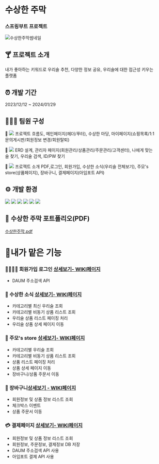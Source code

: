 # 수상한 주막
### 스프링부트 프로젝트
![수상한주막썸네일](https://github.com/gb-team-project-jumak/jumak/assets/150095257/8f3d9a91-b97c-4154-812d-d66cf71d0065)



## 🍸 프로젝트 소개
내가 좋아하는 키워드로 우리술 추천, 다양한 정보 공유, 우리술에 대한 접근성 키우는 플랫폼

## ⏰ 개발 기간
2023/12/12 ~ 2024/01/29

## 🧑‍🤝‍🧑 팀원 구성
🦙 <img src="https://img.shields.io/badge/팀장: 유지수-purple?style=flat&logo=java&logoColor=F80000"> 
프로젝트 흐름도, 메인페이지(헤더/푸터), 수상한 마당, 마이페이지(쇼핑목록/1:1문의게시판/회원정보 변경/회원탈퇴) 

🐺 <img src="https://img.shields.io/badge/부팀장: 조수정-red?style=flat&logo=java&logoColor=F80000"> 
ERD 설계, 관리자 페이지(회원관리/상품관리/주문관리/고객센터), 나에게 맞는 술 찾기, 우리술 검색, ID/PW 찾기

🐬  <img src="https://img.shields.io/badge/팀원: 정은경-skyblue?style=flat&logo=java&logoColor=000000">
프로젝트 소개 PDF,로그인, 회원가입, 수상한 소식(우리술 전체보기), 주모's store(상품페이지), 장바구니, 결제페이지(아임포트 API)


## ⚙️ 개발 환경
<img src="https://img.shields.io/badge/Java 17-skyblue?style=flat&logo=java&logoColor=F80000"> <img src="https://img.shields.io/badge/JDK 17 -pink?style=flat&logo=JDK&logoColor=F80000"> <img src="https://img.shields.io/badge/intellijidea-white?style=flat&logo=intellijidea&logoColor=000000"> <img src="https://img.shields.io/badge/springboot(3.2.2)-white?style=flat&logo=springboot&logoColor=6DB33F"> <img src="https://img.shields.io/badge/oracle DB(11xe)-red?style=flat&logo=oracle&logoColor=F80000"> <img src="https://img.shields.io/badge/Mybatis-orange?style=flat&logo=mybatis&logoColor=F80000"> 

## 🍹 수상한 주막 포트폴리오(PDF)
[수상한주막.pdf](https://github.com/jeongeungyeong/jumak/files/14219942/default.pdf)


# 📍내가 맡은 기능
### 👨‍👩‍👧‍👦 회원가입 로그인 [상세보기- WIKI페이지](https://github.com/jeongeungyeong/jumak/wiki/%F0%9F%91%A8%E2%80%8D%F0%9F%91%A9%E2%80%8D%F0%9F%91%A7%E2%80%8D%F0%9F%91%A6-%ED%9A%8C%EC%9B%90%EA%B0%80%EC%9E%85-%EB%A1%9C%EA%B7%B8%EC%9D%B8)
+ DAUM 주소검색 API

### 📰 수상한 소식 [상세보기- WIKI페이지](https://github.com/jeongeungyeong/jumak/wiki/%F0%9F%93%B0-%EC%88%98%EC%83%81%ED%95%9C-%EC%86%8C%EC%8B%9D)
+ 카테고리별 최신 우리술 조회
+ 카테고리별 비동기 상품 리스트 조회
+ 우리술 상품 리스트 페이징 처리
+ 우리술 상품 상세 페이지 이동

### 🥃 주모's store [상세보기- WIKI페이지](https://github.com/jeongeungyeong/jumak/wiki/%F0%9F%A5%83-%EC%A3%BC%EB%AA%A8's-store)
+ 카테고리별 우리술 조회
+ 카테고리별 비동기 상품 리스트 조회
+ 상품 리스트 페이징 처리
+ 상품 상세 페이지 이동
+ 장바구니/상품 주문서 이동

### 🛒 장바구니[상세보기 - WIKI페이지](https://github.com/jeongeungyeong/jumak/wiki/%F0%9F%9B%92-%EC%9E%A5%EB%B0%94%EA%B5%AC%EB%8B%88)
+ 회원정보 및 상품 정보 리스트 조회
+ 체크박스 이벤트
+ 상품 주문서 이동

### 💳 결제페이지 [상세보기- WIKI페이지](https://github.com/jeongeungyeong/jumak/wiki/%F0%9F%92%B3-%EA%B2%B0%EC%A0%9C%ED%8E%98%EC%9D%B4%EC%A7%80)
+ 회원정보 및 상품 정보 리스트 조회
+ 회원정보, 주문정보, 결제정보 DB 저장
+ DAUM 주소검색 API 사용
+ 아임포트 결제 API 사용
